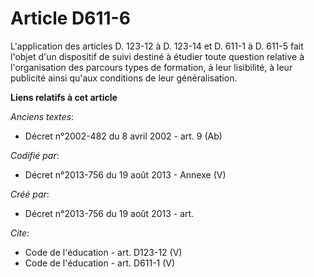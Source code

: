 # Article D611-6

L'application des articles D. 123-12 à D. 123-14 et D. 611-1 à D. 611-5 fait l'objet d'un dispositif de suivi destiné à
étudier toute question relative à l'organisation des parcours types de formation, à leur lisibilité, à leur publicité ainsi
qu'aux conditions de leur généralisation.

**Liens relatifs à cet article**

_Anciens textes_:

  - Décret n°2002-482 du 8 avril 2002 - art. 9 (Ab)

_Codifié par_:

  - Décret n°2013-756 du 19 août 2013 -  Annexe (V)

_Créé par_:

  - Décret n°2013-756 du 19 août 2013 - art.

_Cite_:

  - Code de l'éducation - art. D123-12 (V)
  - Code de l'éducation - art. D611-1 (V)
